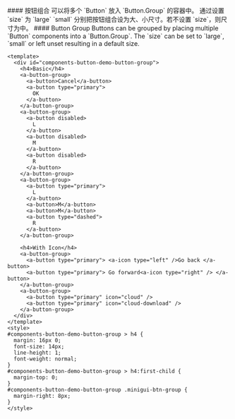 <cn>
#### 按钮组合
可以将多个 `Button` 放入 `Button.Group` 的容器中。
通过设置 `size` 为 `large` `small` 分别把按钮组合设为大、小尺寸。若不设置 `size`，则尺寸为中。
</cn>

<us>
#### Button Group
Buttons can be grouped by placing multiple `Button` components into a `Button.Group`.
The `size` can be set to `large`, `small` or left unset resulting in a default size.
</us>

```vue
<template>
  <div id="components-button-demo-button-group">
    <h4>Basic</h4>
    <a-button-group>
      <a-button>Cancel</a-button>
      <a-button type="primary">
        OK
      </a-button>
    </a-button-group>
    <a-button-group>
      <a-button disabled>
        L
      </a-button>
      <a-button disabled>
        M
      </a-button>
      <a-button disabled>
        R
      </a-button>
    </a-button-group>
    <a-button-group>
      <a-button type="primary">
        L
      </a-button>
      <a-button>M</a-button>
      <a-button>M</a-button>
      <a-button type="dashed">
        R
      </a-button>
    </a-button-group>

    <h4>With Icon</h4>
    <a-button-group>
      <a-button type="primary"> <a-icon type="left" />Go back </a-button>
      <a-button type="primary"> Go forward<a-icon type="right" /> </a-button>
    </a-button-group>
    <a-button-group>
      <a-button type="primary" icon="cloud" />
      <a-button type="primary" icon="cloud-download" />
    </a-button-group>
  </div>
</template>
<style>
#components-button-demo-button-group > h4 {
  margin: 16px 0;
  font-size: 14px;
  line-height: 1;
  font-weight: normal;
}
#components-button-demo-button-group > h4:first-child {
  margin-top: 0;
}
#components-button-demo-button-group .minigui-btn-group {
  margin-right: 8px;
}
</style>
```
